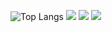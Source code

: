 ![Top Langs](https://github-readme-stats.vercel.app/api/top-langs/?username=saipi-1129&layout=compact&theme=onedark)
<img src="https://img.shields.io/badge/-Python-F9DC3E.svg?logo=python&style=flat">
<img src="https://img.shields.io/badge/-Flask-000000.svg?logo=flask&style=flat">
<img src="https://img.shields.io/badge/-nfcpy-3776AB.svg?logo=python&style=plastic">

